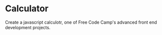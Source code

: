 # Calculator
Create a javascript calculotr, one of Free Code Camp's advanced front end development projects. 
